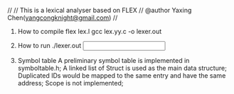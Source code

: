 //
// This is a lexical analyser based on FLEX
// @author Yaxing Chen(yangcongknight@gmail.com)
//

1. How to compile
flex lex.l
gcc lex.yy.c -o lexer.out

2. How to run
./lexer.out <input program file>

3. Symbol table
A preliminary symbol table is implemented in symboltable.h;
A linked list of Struct is used as the main data structure;
Duplicated IDs would be mapped to the same entry and have the same address;
Scope is not implemented;
